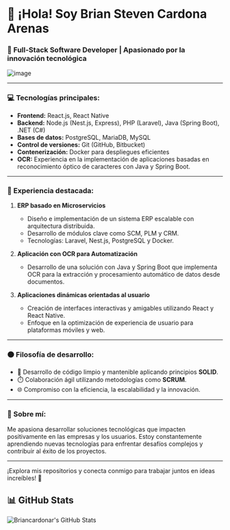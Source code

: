 # 👋 ¡Hola! Soy Brian Steven Cardona Arenas

### 🚀 Full-Stack Software Developer | Apasionado por la innovación tecnológica
![image](https://github.com/user-attachments/assets/e040bbc2-a510-4201-be2e-bc53bc4ed627)

---

### 💻 Tecnologías principales:
- **Frontend:** React.js, React Native  
- **Backend:** Node.js (Nest.js, Express), PHP (Laravel), Java (Spring Boot), .NET (C#)  
- **Bases de datos:** PostgreSQL, MariaDB, MySQL  
- **Control de versiones:** Git (GitHub, Bitbucket)  
- **Contenerización:** Docker para despliegues eficientes  
- **OCR:** Experiencia en la implementación de aplicaciones basadas en reconocimiento óptico de caracteres con Java y Spring Boot.

---

### 🌟 Experiencia destacada:
1. **ERP basado en Microservicios**  
   - Diseño e implementación de un sistema ERP escalable con arquitectura distribuida.
   - Desarrollo de módulos clave como SCM, PLM y CRM.
   - Tecnologías: Laravel, Nest.js, PostgreSQL y Docker.

2. **Aplicación con OCR para Automatización**  
   - Desarrollo de una solución con Java y Spring Boot que implementa OCR para la extracción y procesamiento automático de datos desde documentos.

3. **Aplicaciones dinámicas orientadas al usuario**  
   - Creación de interfaces interactivas y amigables utilizando React y React Native.
   - Enfoque en la optimización de experiencia de usuario para plataformas móviles y web.

---

### 🟠 Filosofía de desarrollo:
- 📐 Desarrollo de código limpio y mantenible aplicando principios **SOLID**.  
- ⏱️ Colaboración ágil utilizando metodologías como **SCRUM**.  
- 🌐 Compromiso con la eficiencia, la escalabilidad y la innovación.

---

### 🎯 Sobre mí:
Me apasiona desarrollar soluciones tecnológicas que impacten positivamente en las empresas y los usuarios. Estoy constantemente aprendiendo nuevas tecnologías para enfrentar desafíos complejos y contribuir al éxito de los proyectos.

---

¡Explora mis repositorios y conecta conmigo para trabajar juntos en ideas increíbles! 🚀

## 📊 GitHub Stats

![Briancardonar's GitHub Stats](https://github-readme-stats.vercel.app/api?username=Briancardonar&show_icons=true&theme=dark)
